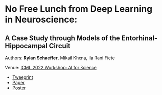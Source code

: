 # No Free Lunch from Deep Learning in Neuroscience:
## A Case Study through Models of the Entorhinal-Hippocampal Circuit

Authors: **Rylan Schaeffer**, Mikail Khona, Ila Rani Fiete

Venue: [ICML 2022 Workshop: AI for Science](http://www.ai4science.net/icml22/index.html)

- [Tweeprint](https://twitter.com/RylanSchaeffer/status/1550854303824355328)
- [Paper](paper.pdf)
- [Poster](poster.pdf)
